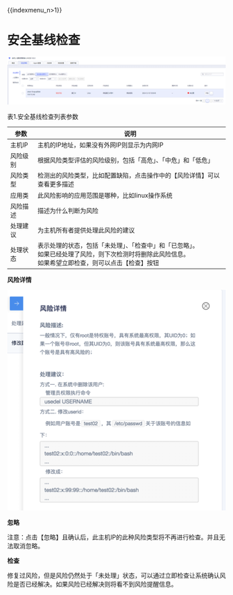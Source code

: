 {{indexmenu_n>1}}

# 安全基线检查

![](/images/operation/events/安全基线检查.png)

表1.安全基线检查列表参数

<table>
<thead>
<tr class="header">
<th>参数</th>
<th>说明</th>
</tr>
</thead>
<tbody>
<tr class="odd">
<td>主机IP</td>
<td>主机的IP地址，如果没有外网IP则显示为内网IP</td>
</tr>
<tr class="even">
<td>风险级别</td>
<td>根据风险类型评估的风险级别，包括「高危」、「中危」和「低危」</td>
</tr>
<tr class="odd">
<td>风险类型</td>
<td>检测出的风险类型，比如配置缺陷，点击操作中的【风险详情】可以查看更多描述</td>
</tr>
<tr class="even">
<td>应用类</td>
<td>此风险影响的应用范围是哪种，比如linux操作系统</td>
</tr>
<tr class="odd">
<td>风险描述</td>
<td>描述为什么判断为风险</td>
</tr>
<tr class="even">
<td>处理建议</td>
<td>为主机所有者提供处理此风险的建议</td>
</tr>
<tr class="odd">
<td>处理状态</td>
<td>表示处理的状态，包括「未处理」、「检查中」和「已忽略」。<br />
如果已经处理了风险，则下次检测时将删除此风险信息。<br />
如果希望立即检查，则可以点击【检查】按钮</td>
</tr>
</tbody>
</table>

**风险详情**

![](/images/operation/events/风险详情.png)

**忽略**

<wrap em>注意：点击【忽略】且确认后，此主机IP的此种风险类型将不再进行检查。并且无法取消忽略。</wrap>

**检查**

修复过风险，但是风险仍然处于「未处理」状态，可以通过立即检查让系统确认风险是否已经解决。如果风险已经解决则将看不到风险提醒信息。
